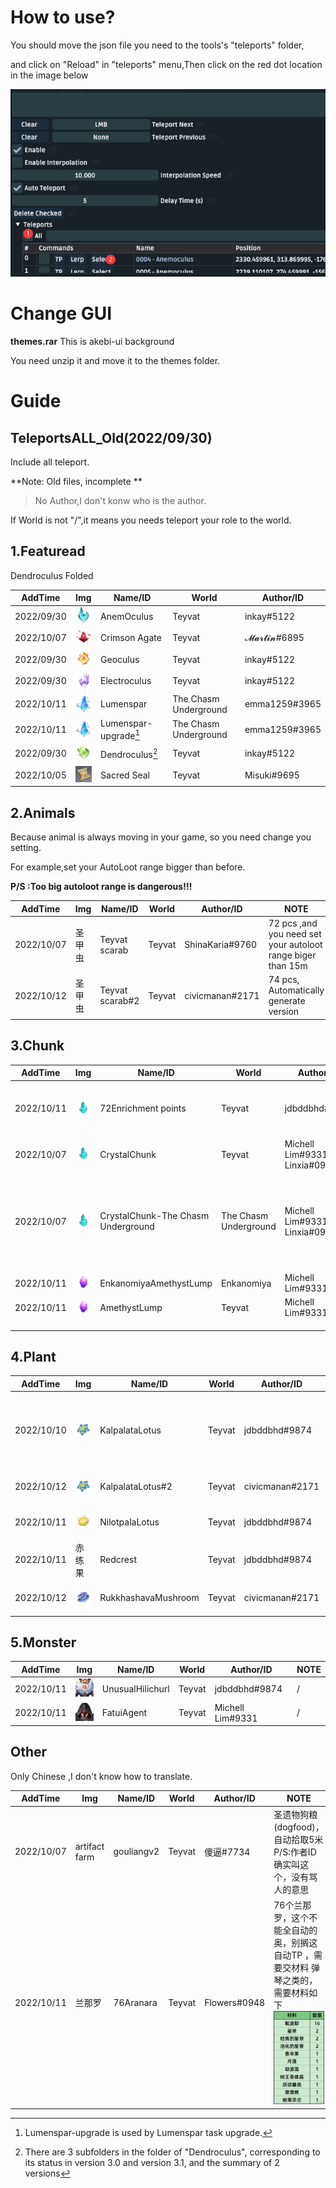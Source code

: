 # How to use?

You should move the json file you need to the tools's "teleports" folder,

and click on "Reload" in "teleports"  menu,Then click on the red dot location in the image below

![set](img/set.png)

# Change GUI

**themes.rar** This is akebi-ui background 

You need unzip it and move it to the themes folder.

# Guide

## TeleportsALL_Old(2022/09/30)

Include all teleport.

**Note: Old files, incomplete **

> No Author,I don't konw who is the author.



If World is not "/",it means you needs teleport your role to the world.

## 1.Featuread

Dendroculus Folded

| AddTime    | Img                                               | Name/ID               | World                 | Author/ID     |
| ---------- | ------------------------------------------------- | --------------------- | --------------------- | ------------- |
| 2022/09/30 | ![Anemoculus](img/icons/Anemoculus.png)           | AnemOculus            | Teyvat                | inkay#5122    |
| 2022/10/07 | ![CrimsonAgate](img/icons/CrimsonAgate.png)       | Crimson Agate         | Teyvat                | 𝓜𝓪𝓻𝓽𝓲𝓷#6895   |
| 2022/09/30 | ![Geoculus](img/icons/Geoculus.png)               | Geoculus              | Teyvat                | inkay#5122    |
| 2022/09/30 | ![Electroculus](img/icons/Electroculus.png)       | Electroculus          | Teyvat                | inkay#5122    |
| 2022/10/11 | ![Lumenspar](img/icons/Lumenspar.png)             | Lumenspar             | The Chasm Underground | emma1259#3965 |
| 2022/10/11 | ![Lumenspar](img/icons/Lumenspar.png)             | Lumenspar-upgrade[^1] | The Chasm Underground | emma1259#3965 |
| 2022/09/30 | ![Dendroculus](img/icons/Dendroculus.png)         | Dendroculus[^2]       | Teyvat                | inkay#5122    |
| 2022/10/05 | ![Sacred Seal](img/icon_not_found/SacredSeal.png) | Sacred Seal           | Teyvat                | Misuki#9695   |





[^1]:  Lumenspar-upgrade is used by Lumenspar task upgrade.
[^2]:There are 3 subfolders in the folder of "Dendroculus", corresponding to its status in version 3.0 and version 3.1, and the summary of 2 versions



## 2.Animals

Because animal is always moving in your game, so you need change you setting.

For example,set your AutoLoot range bigger than before.

**P/S :Too big autoloot range is dangerous!!!**

| AddTime    | Img    | Name/ID         | World  | Author/ID       | NOTE                                                        |
| ---------- | ------ | --------------- | ------ | --------------- | ----------------------------------------------------------- |
| 2022/10/07 | 圣甲虫 | Teyvat scarab   | Teyvat | ShinaKaria#9760 | 72 pcs ,and you need set your autoloot range biger than 15m |
| 2022/10/12 | 圣甲虫 | Teyvat scarab#2 | Teyvat | civicmanan#2171 | 74 pcs, Automatically generate version                      |



## 3.Chunk



| AddTime    | Img                                         | Name/ID                            | World                 | Author/ID                        | NOTE                                                         |
| ---------- | ------------------------------------------- | ---------------------------------- | --------------------- | -------------------------------- | ------------------------------------------------------------ |
| 2022/10/11 | ![CrystalChunk](img/icons/CrystalChunk.png) | 72Enrichment points                | Teyvat                | jdbddbhd#9874                    | 72 mineral enrichment points, including Inazuma              |
| 2022/10/07 | ![CrystalChunk](img/icons/CrystalChunk.png) | CrystalChunk                       | Teyvat                | Michell Lim#9331 and Linxia#0961 | /                                                            |
| 2022/10/07 | ![CrystalChunk](img/icons/CrystalChunk.png) | CrystalChunk-The Chasm Underground | The Chasm Underground | Michell Lim#9331 and Linxia#0961 | CrystalChunk-19 to 43 is The Chasm Underground. You need manually tp into Chasm Underground 1st. |
| 2022/10/11 | ![AmethystLump](img/icons/AmethystLump.png) | EnkanomiyaAmethystLump             | Enkanomiya            | Michell Lim#9331                 | /                                                            |
| 2022/10/11 | ![AmethystLump](img/icons/AmethystLump.png) | AmethystLump                       | Teyvat                | Michell Lim#9331                 | /                                                            |
|            |                                             |                                    |                       |                                  |                                                              |
|            |                                             |                                    |                       |                                  |                                                              |
|            |                                             |                                    |                       |                                  |                                                              |

## 4.Plant



| AddTime    | Img                                                       | Name/ID             | World  | Author/ID       | NOTE                                                         |
| ---------- | --------------------------------------------------------- | ------------------- | ------ | --------------- | ------------------------------------------------------------ |
| 2022/10/10 | ![KalpalataLotus](img/icons/KalpalataLotus.png)           | KalpalataLotus      | Teyvat | jdbddbhd#9874   | Total is 64+2+5.P/S:ID25 and ID26 you need pick by yourself,and 5 of all you need buy from npc. |
| 2022/10/12 | ![KalpalataLotus](img/icons/KalpalataLotus.png)           | KalpalataLotus#2    | Teyvat | civicmanan#2171 | 66 pcs, Automatically generate version                       |
| 2022/10/11 | ![NilotpalaLotus](img/icons/NilotpalaLotus.png)           | NilotpalaLotus      | Teyvat | jdbddbhd#9874   | ID47,55-57,you need pick them by yourself.                   |
| 2022/10/11 | 赤练果                                                    | Redcrest            | Teyvat | jdbddbhd#9874   | /                                                            |
| 2022/10/12 | ![RukkhashavaMushroom](img/icons/RukkhashavaMushroom.png) | RukkhashavaMushroom | Teyvat | civicmanan#2171 | 73 pcs, Automatically generate version                       |

## 5.Monster

| AddTime    | Img                                                 | Name/ID          | World  | Author/ID        | NOTE |
| ---------- | --------------------------------------------------- | ---------------- | ------ | ---------------- | ---- |
| 2022/10/11 | ![UnusualHilichurl](img/icons/UnusualHilichurl.png) | UnusualHilichurl | Teyvat | jdbddbhd#9874    | /    |
| 2022/10/11 | ![FatuiAgent](img/icons/FatuiAgent.png)             | FatuiAgent       | Teyvat | Michell Lim#9331 | /    |



## Other

Only Chinese ,I don't know how to translate.

| AddTime    | Img           | Name/ID    | World  | Author/ID    | NOTE                                                         |
| ---------- | ------------- | ---------- | ------ | ------------ | ------------------------------------------------------------ |
| 2022/10/07 | artifact farm | gouliangv2 | Teyvat | 傻逼#7734    | 圣遗物狗粮(dogfood)，自动拾取5米                    P/S:作者ID确实叫这个，没有骂人的意思 |
| 2022/10/11 | 兰那罗        | 76Aranara  | Teyvat | Flowers#0948 | 76个兰那罗，这个不能全自动的奥，别搁这自动TP ，需要交材料 弹琴之类的，需要材料如下![76个兰那罗所需材料](TeleportAll/Other/76Aranara/76个兰那罗所需材料.png) |
